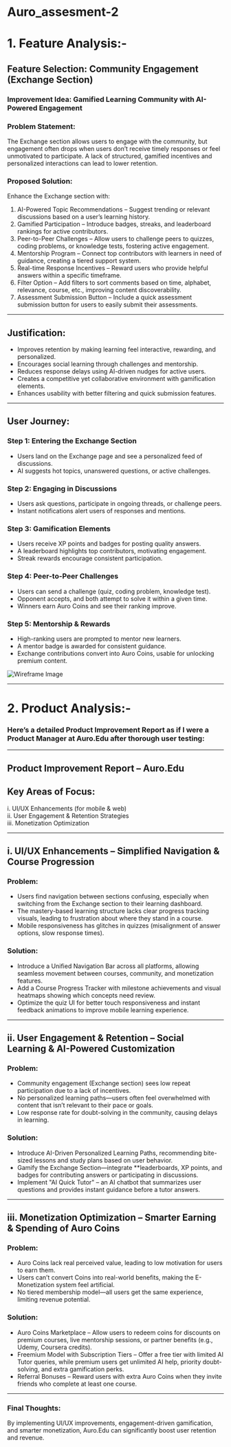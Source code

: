 # Auro_assesment-2

# 1. Feature Analysis:-

## Feature Selection: Community Engagement (Exchange Section)  
### Improvement Idea: Gamified Learning Community with AI-Powered Engagement  

### Problem Statement:  
The Exchange section allows users to engage with the community, but engagement often drops when users don’t receive timely responses or feel unmotivated to participate. A lack of structured, gamified incentives and personalized interactions can lead to lower retention.  

### Proposed Solution:  
Enhance the Exchange section with:  
1. AI-Powered Topic Recommendations – Suggest trending or relevant discussions based on a user’s learning history.  
2. Gamified Participation – Introduce badges, streaks, and leaderboard rankings for active contributors.  
3. Peer-to-Peer Challenges – Allow users to challenge peers to quizzes, coding problems, or knowledge tests, fostering active engagement.  
4. Mentorship Program – Connect top contributors with learners in need of guidance, creating a tiered support system.  
5. Real-time Response Incentives – Reward users who provide helpful answers within a specific timeframe.  
6. Filter Option – Add filters to sort comments based on time, alphabet, relevance, course, etc., improving content discoverability.  
7. Assessment Submission Button – Include a quick assessment submission button for users to easily submit their assessments.  

---

## Justification:  
- Improves retention by making learning feel interactive, rewarding, and personalized.  
- Encourages social learning through challenges and mentorship.  
- Reduces response delays using AI-driven nudges for active users.  
- Creates a competitive yet collaborative environment with gamification elements.  
- Enhances usability with better filtering and quick submission features.  

---

## User Journey:  

### Step 1: Entering the Exchange Section  
- Users land on the Exchange page and see a personalized feed of discussions.  
- AI suggests hot topics, unanswered questions, or active challenges.  

### Step 2: Engaging in Discussions  
- Users ask questions, participate in ongoing threads, or challenge peers.  
- Instant notifications alert users of responses and mentions.  

### Step 3: Gamification Elements  
- Users receive XP points and badges for posting quality answers.  
- A leaderboard highlights top contributors, motivating engagement.  
- Streak rewards encourage consistent participation.  

### Step 4: Peer-to-Peer Challenges  
- Users can send a challenge (quiz, coding problem, knowledge test).  
- Opponent accepts, and both attempt to solve it within a given time.  
- Winners earn Auro Coins and see their ranking improve.  

### Step 5: Mentorship & Rewards  
- High-ranking users are prompted to mentor new learners.  
- A mentor badge is awarded for consistent guidance.  
- Exchange contributions convert into Auro Coins, usable for unlocking premium content.  

![Wireframe Image](WireFrame.png)

---

# 2. Product Analysis:-

### Here’s a detailed Product Improvement Report as if I were a Product Manager at Auro.Edu after thorough user testing:

---

## Product Improvement Report – Auro.Edu  

## Key Areas of Focus:  
i. UI/UX Enhancements (for mobile & web)  
ii. User Engagement & Retention Strategies  
iii. Monetization Optimization  

---

## i. UI/UX Enhancements – Simplified Navigation & Course Progression  
### Problem:  
- Users find navigation between sections confusing, especially when switching from the Exchange section to their learning dashboard.  
- The mastery-based learning structure lacks clear progress tracking visuals, leading to frustration about where they stand in a course.  
- Mobile responsiveness has glitches in quizzes (misalignment of answer options, slow response times).  

### Solution:  
- Introduce a Unified Navigation Bar across all platforms, allowing seamless movement between courses, community, and monetization features.  
- Add a Course Progress Tracker with milestone achievements and visual heatmaps showing which concepts need review.  
- Optimize the quiz UI for better touch responsiveness and instant feedback animations to improve mobile learning experience.  

---

## ii. User Engagement & Retention – Social Learning & AI-Powered Customization  
### Problem:  
- Community engagement (Exchange section) sees low repeat participation due to a lack of incentives.  
- No personalized learning paths—users often feel overwhelmed with content that isn’t relevant to their pace or goals.  
- Low response rate for doubt-solving in the community, causing delays in learning.  

### Solution:  
- Introduce AI-Driven Personalized Learning Paths, recommending bite-sized lessons and study plans based on user behavior.  
- Gamify the Exchange Section—integrate **leaderboards, XP points, and badges for contributing answers or participating in discussions.  
- Implement "AI Quick Tutor" – an AI chatbot that summarizes user questions and provides instant guidance before a tutor answers.  

---

## iii. Monetization Optimization – Smarter Earning & Spending of Auro Coins  
### Problem:  
- Auro Coins lack real perceived value, leading to low motivation for users to earn them.  
- Users can’t convert Coins into real-world benefits, making the E-Monetization system feel artificial.  
- No tiered membership model—all users get the same experience, limiting revenue potential.  

### Solution:  
- Auro Coins Marketplace – Allow users to redeem coins for discounts on premium courses, live mentorship sessions, or partner benefits (e.g., Udemy, Coursera credits).  
- Freemium Model with Subscription Tiers – Offer a free tier with limited AI Tutor queries, while premium users get unlimited AI help, priority doubt-solving, and extra gamification perks.  
- Referral Bonuses – Reward users with extra Auro Coins when they invite friends who complete at least one course.  

---

### Final Thoughts:  

By implementing UI/UX improvements, engagement-driven gamification, and smarter monetization, Auro.Edu can significantly boost user retention and revenue.
